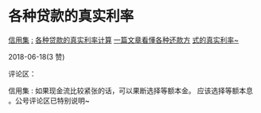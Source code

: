 # 各种贷款的真实利率

[信用集](https://mp.weixin.qq.com/s/q-E6R30D6a8cWjquxUVQZw) [:](https://mp.weixin.qq.com/s/q-E6R30D6a8cWjquxUVQZw) [各种贷款的真实利率计算](https://mp.weixin.qq.com/s/q-E6R30D6a8cWjquxUVQZw) [一篇文章看懂各种还款方](https://mp.weixin.qq.com/s/q-E6R30D6a8cWjquxUVQZw) [](https://mp.weixin.qq.com/s/q-E6R30D6a8cWjquxUVQZw) [式的真实利率](https://mp.weixin.qq.com/s/q-E6R30D6a8cWjquxUVQZw)[~](https://mp.weixin.qq.com/s/q-E6R30D6a8cWjquxUVQZw)

2018-06-18(3 赞)

评论区：

信用集 : 如果现金流比较紧张的话，可以果断选择等额本金。 应该选择等额本息 。公号评论区已特别说明~